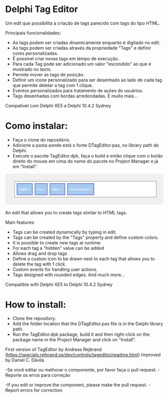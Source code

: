 # Delphi Tag Editor
Um edit que possibilita a criação de tags parecido com tags do tipo HTML.

Principais funcionalidades: 
 - As tags podem ser criadas dinamicamente enquanto é digitado no edit. 
 - As tags podem ser criadas através da propriedade "Tags" e definir cores personalizadas. 
 - É possível criar novas tags em tempo de execução. 
 - Para cada Tag pode ser adicionado um valor "escondido" ao que é mostrado no texto. 
 - Permite mover as tags de posição. 
 - Definir um ícone personalizado para ser desenhado ao lado de cada tag que permite deletar a tag com 1 clique. 
 - Eventos personalizados para tratamento de ações do usuários.
 - Tags desenhadas com bordas arredondadas. 
 E muito mais... 
 
 Compatível com Delphi XE5 a Delphi 10.4.2 Sydney
 
 # Como instalar:
  - Faça o clone do repositório.
  - Adicione a pasta aonde está o fonte DTagEditor.pas, no library path do Delphi. 
  - Execute o pacote TagEditor.dpk, faça o build e então clique com o botão direito do mouse em cima do nome do pacote no Project Manager e já em "Install".
  
![](https://github.com/daviladanielc/Delphi_TagEditor/blob/main/images/DelphiTagEditor.png?raw=true)  

An edit that allows you to create tags similar to HTML tags.

Main features:
 - Tags can be created dynamically by typing in edit.
 - Tags can be created by the "Tags" property and define custom colors.
 - It is possible to create new tags at runtime.
 - For each tag a "hidden" value can be added
 - Allows drag and drop tags
 - Define a custom icon to be drawn next to each tag that allows you to delete the tag with 1 click.
 - Custom events for handling user actions.
 - Tags designed with rounded edges.
 And much more...
 
 Compatible with Delphi XE5 to Delphi 10.4.2 Sydney
 
 # How to install:
  - Clone the repository.
  - Add the folder location that the DTagEditor.pas file is in the Delphi library path.
  - Run the TagEditor.dpk package, build it and then right-click on the package name in the Project Manager and click on "Install".


First version of TagEditor by Andreas Rejbrand (https://specials.rejbrand.se/dev/controls/tageditor/readme.html)
Improved by Daniel C. Dávila

-Se você editar ou melhorar o componente, por favor faça o pull request. 
-Reporte os erros para correção

-If you edit or improve the component, please make the pull request.
-Report errors for correction
